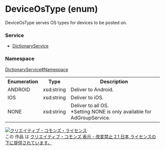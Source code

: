 # DeviceOsType (enum)
DeviceOsType serves OS types for devices to be posted on.

### Service
+ [DictionaryService](../../services/DictionaryService.md)

### Namespace
[DictionaryService#Namespace](../../services/DictionaryService.md#namespace)

<table>
 <tr>
  <th>Enumeration </th>
  <th>Type</th>
  <th>Description</th>
 <tr>
  <td>ANDROID</td>
  <td>xsd:string</td>
  <td>Deliver to Android.</td>
 </tr>
 <tr>
  <td>IOS</td>
  <td>xsd:string</td>
  <td>Deliver to iOS.</td>
 </tr>
 <tr>
  <td>NONE</td>
  <td>xsd:string</td>
  <td>Deliver to all OS.<br>
  *Setting NONE is only available for AdGroupService.</td>
 </tr>
</table>


<a rel="license" href="http://creativecommons.org/licenses/by-nd/2.1/jp/"><img alt="クリエイティブ・コモンズ・ライセンス" style="border-width:0" src="https://i.creativecommons.org/l/by-nd/2.1/jp/88x31.png" /></a><br />この 作品 は <a rel="license" href="http://creativecommons.org/licenses/by-nd/2.1/jp/">クリエイティブ・コモンズ 表示 - 改変禁止 2.1 日本 ライセンスの下に提供されています。</a>
